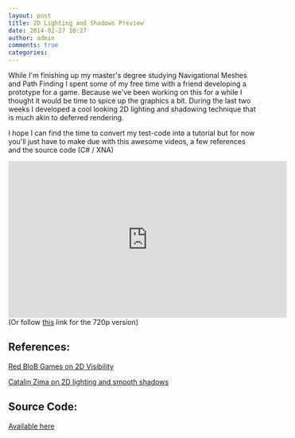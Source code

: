 ```yaml
---
layout: post
title: 2D Lighting and Shadows Preview
date: 2014-02-27 10:27
author: admin
comments: true
categories:
---
```

While I'm finishing up my master's degree studying Navigational Meshes and Path Finding I spent some of my free time with a friend developing a prototype for a game. Because we've been working on this for a while I thought it would be time to spice up the graphics a bit. During the last two weeks I developed a cool looking 2D lighting and shadowing technique that is much akin to deferred rendering.

I hope I can find the time to convert my test-code into a tutorial but for now you'll just have to make due with this awesome videos, a few references and the source code (C# / XNA)

<iframe width="560" height="315" src="https://www.youtube.com/embed/hNqz1s_SvZg" frameborder="0" allowfullscreen></iframe>
(Or follow <a title="HD version" href="http://www.youtube.com/watch?v=hNqz1s_SvZg">this</a> link for the 720p version)
<h2>References:</h2>
<a title="2D visibility" href="http://www.redblobgames.com/articles/visibility/">Red BloB Games on 2D Visibility</a>

<a title="Smooth shadows" href="http://www.catalinzima.com/xna/samples/shader-based-dynamic-2d-smooth-shadows/">Catalin Zima on 2D lighting and smooth shadows</a>
<h2>Source Code:</h2>
<a title="Source Code Shadows in 2D" href="http://roy-t.nl/files/ShadowsIn2D.zip">Available here</a>
